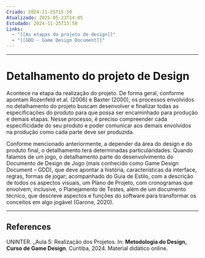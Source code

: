 ```yaml
---
Criado: 2024-11-25T15:50
Atualizado: 2025-05-23T14:05
Estudado: 2024-11-25T15:50
Links:
  - "[[As etapas do projeto de design]]"
  - "[[GDD - Game Design Document]]"
---
```

---
# Detalhamento do projeto de Design

Acontece na etapa da realização do projeto. De forma geral, conforme apontam Rozenfeld et al. (2006) e Baxter (2000), os processos envolvidos no detalhamento do projeto buscam desenvolver e finalizar todas as especificações do produto para que possa ser encaminhado para produção e demais etapas. Nesse processo, é preciso compreender cada especificidade do seu produto e poder comunicar aos demais envolvidos na produção como cada parte deve ser produzida.

Conforme mencionado anteriormente, a depender da área do design e do produto final, o detalhamento terá determinadas particularidades. Quando falamos de um jogo, o detalhamento parte do desenvolvimento do Documento de Design de Jogo (mais conhecido como Game Design Document – GDD), que deve apontar a história, características da interface, regras, formas de jogar; acompanhado do Guia de Estilo, com a descrição de todos os aspectos visuais, um Plano de Projeto, com cronogramas que envolvem, inclusive, o Planejamento de Testes, além de um documento técnico, que descreve aspectos e funções do software para transformar os conceitos em algo jogável (Garone, 2020).


---
## References

UNINTER.  _Aula 5: Realização dos Projetos. In: **Metodologia do Design, Curso de Game Design**. Curitiba, 2024. Material didático online.